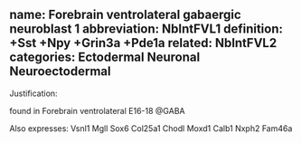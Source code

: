 name: Forebrain ventrolateral gabaergic neuroblast 1
abbreviation: NbIntFVL1
definition: +Sst +Npy +Grin3a +Pde1a
related:  NbIntFVL2
categories: Ectodermal Neuronal Neuroectodermal
---

Justification:

found in Forebrain ventrolateral E16-18 @GABA

Also expresses:
Vsnl1
Mgll
Sox6
Col25a1
Chodl
Moxd1
Calb1
Nxph2
Fam46a